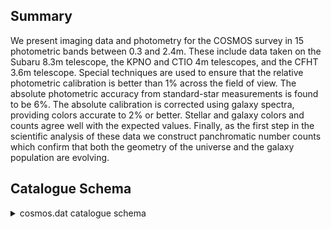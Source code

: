 ## Summary

We present imaging data and photometry for the COSMOS survey in 15 photometric bands between 0.3 and 2.4m. These include data taken on the Subaru 8.3m telescope, the KPNO and CTIO 4m telescopes, and the CFHT 3.6m telescope. Special techniques are used to ensure that the relative photometric calibration is better than 1% across the field of view. The absolute photometric accuracy from standard-star measurements is found to be 6%. The absolute calibration is corrected using galaxy spectra, providing colors accurate to 2% or better. Stellar and galaxy colors and counts agree well with the expected values. Finally, as the first step in the scientific analysis of these data we construct panchromatic number counts which confirm that both the geometry of the universe and the galaxy population are evolving.

## Catalogue Schema

<details>
<summary>cosmos.dat catalogue schema</summary>

| Bytes   | Format   | Units     | Label   | Explanations                                    |
|:--------|:---------|:----------|:--------|:------------------------------------------------|
| 1- 7    | I7       | ---       | COSMOS  | Unique identification number of each source     |
| 9- 11   | I3       | ---       | Image   | [1/144] Which of the 144 sub-image tiles        |
| 13- 21  | F9.5     | deg       | RAdeg   | Right Ascension in decimal degrees (J2000.0)    |
| 22- 30  | F9.5     | deg       | DEdeg   | Declination in decimal degrees (J2000.0)        |
| 32- 39  | F8.3     | pix       | Xpix    | X pixel position on the sub-image tile          |
| 41- 48  | F8.3     | pix       | Ypix    | Y pixel position on the sub-image tile          |
| 50- 55  | F6.2     | pix       | ifwhm   | ?=-99 FWHM measured on the detection image      |
| 57- 68  | F12.6    | uJy       | imax    | ?=-99 Peak flux measured on the detection       |
| 70- 75  | F6.2     | ---       | istar   | ?=-99 SExtractor stellarity parameter measured  |
| 77- 84  | F8.4     | mag       | imagA   | ?=-99 Total i-band magnitude measured on the    |
| 86- 93  | F8.4     | mag       | dmag3   | ?=-99 Offset between 3" aperture magnitudes     |
| 95- 96  | I2       | ---       | n_imagA | [-1/2] Flag indicating which image the total    |
| 98-105  | F8.4     | mag       | umag    | ?=-99. CFHT u* AB magnitude (8)                 |
| 107-114 | F8.4     | mag       | e_umag  | ?=-99. 1 Sigma error on CFHT umag (9)           |
| 116-123 | F8.4     | mag       | Bmag    | ?=-99. Subaru Bj AB magnitude (8)               |
| 125-132 | F8.4     | mag       | e_Bmag  | ?=-99. 1 Sigma error on Subaru Bmag (9)         |
| 134-141 | F8.4     | mag       | Vmag    | ?=-99. Subaru Vj AB magnitude (8)               |
| 143-150 | F8.4     | mag       | e_Vmag  | ?=-99. 1 Sigma error on Subaru Vmag (9)         |
| 152-159 | F8.4     | mag       | gmag    | ?=-99. Subaru g+ AB magnitude (8)               |
| 161-168 | F8.4     | mag       | e_gmag  | ?=-99. 1 Sigma error on Subaru gmag (9)         |
| 170-177 | F8.4     | mag       | rmag    | ?=-99. Subaru r+ AB magnitude (8)               |
| 179-186 | F8.4     | mag       | e_rmag  | ?=-99. 1 Sigma error on Subaru rmag (9)         |
| 188-195 | F8.4     | mag       | imag    | ?=-99. Subaru i+ AB magnitude (8)               |
| 197-204 | F8.4     | mag       | e_imag  | ?=-99. 1 Sigma error on Subaru imag (9)         |
| 206-213 | F8.4     | mag       | zmag    | ?=-99. Subaru z+ AB magnitude (8)               |
| 215-222 | F8.4     | mag       | e_zmag  | ?=-99. 1 Sigma error on Subaru zmag (9)         |
| 224-231 | F8.4     | mag       | Kmag    | ?=-99. CTIO/KPNO Ks AB magnitude (8)            |
| 233-240 | F8.4     | mag       | e_Kmag  | ?=-99. 1 Sigma error on CTIO/KPNO Kmag (9)      |
| 242-249 | F8.4     | mag       | iCFHT   | ?=-99. CFHT i* AB magnitude (8)                 |
| 251-258 | F8.4     | mag       | e_iCFHT | ?=-99. 1 Sigma error on CFHT imag (9)           |
| 260-267 | F8.4     | mag       | uSDSS   | ?=-99. SDSS u AB magnitude (8)                  |
| 269-276 | F8.4     | mag       | e_uSDSS | ?=-99. 1 Sigma error on SDSS umag (9)           |
| 278-285 | F8.4     | mag       | gSDSS   | ?=-99. SDSS g AB magnitude (8)                  |
| 287-294 | F8.4     | mag       | e_gSDSS | ?=-99. 1 Sigma error on SDSS gmag (9)           |
| 296-303 | F8.4     | mag       | rSDSS   | ?=-99. SDSS r AB magnitude (8)                  |
| 305-312 | F8.4     | mag       | e_rSDSS | ?=-99. 1 Sigma error on SDSS rmag (9)           |
| 314-321 | F8.4     | mag       | iSDSS   | ?=-99. SDSS i AB magnitude (8)                  |
| 323-330 | F8.4     | mag       | e_iSDSS | ?=-99. 1 Sigma error on SDSS imag (9)           |
| 332-339 | F8.4     | mag       | zSDSS   | ?=-99. SDSS z AB magnitude (8)                  |
| 341-348 | F8.4     | mag       | e_zSDSS | ?=-99. 1 Sigma error on SDSS zmag (9)           |
| 350-357 | F8.4     | mag       | F814W   | ?=-99. HST F814W magnitude (8)                  |
| 359-366 | F8.4     | mag       | e_F814W | ?=-99. 1 Sigma error on HST F814W mag (9)       |
| 368-375 | F8.4     | mag       | NB816   | ?=-99. Subaru NB816 magnitude (8)               |
| 377-384 | F8.4     | mag       | e_NB816 | ?=-99. 1 Sigma error on Subaru NB816 mag (9)    |
| 386-393 | F8.6     | mag       | E(B-V)  | E(B-V) for this object position from            |
| 395-398 | F4.2     | ---       | zphot   | Photometric Redshift from Mobasher et al.       |
| 400-403 | F4.2     | ---       | z68min  | Minimum photometric redshift at 68% probability |
| 405-408 | F4.2     | ---       | z68max  | Maximum photometric redshift at 68% probability |
| 410-413 | F4.2     | ---       | z95min  | Minimum photometric redshift at 95% probability |
| 415-418 | F4.2     | ---       | z95max  | Maximum photometric redshift at 95% probability |
| 420-423 | F4.2     | ---       | Tphot   | [1/6] Photometric type of the object (2)        |
| 425-428 | F4.2     | mag       | Rphot   | ?=0 Intrinsic e(B-V) of the object estimated    |
| 430-435 | F6.2     | ---       | Chi2    | Chi-square of best fit redshift and             |
| 437-438 | I2       | ---       | Nf      | Number of filters used for in the               |
| 440-447 | F8.3     | mag       | VMAG    | Absolute V band AB magnitude                    |
| 449-453 | F5.3     | ---       | D95     | D95 parameter (4)                               |
| 455-461 | F7.3     | [solMass] | logMass | Log base 10 of the stellar mass (3)             |
| 463     | I1       | ---       | Star    | [0/1] Star flag based on color and              |
| 465     | I1       | ---       | BMask   | Bj image mask (6)                               |
| 467     | I1       | ---       | VMask   | Vj image mask (6)                               |
| 469     | I1       | ---       | iMask   | i+ image mask (6)                               |
| 471     | I1       | ---       | zMask   | z+ image mask (6)                               |
| 473     | I1       | ---       | blFlag  | [0/1] de-blended or false detection (7)         |
| 1       | =        | Subaru    | i+      | 2 = CFHT i*                                     |
| 1       | =        | No        | valid   | total magnitude                                 |

**Note**: Flag for the total magnitude measurement as follows:
      1 = Subaru i+
      2 = CFHT i*
     -1 = No valid total magnitude

</details>
